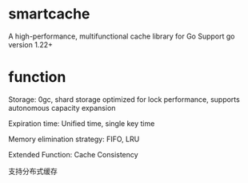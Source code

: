 # smartcache
A high-performance, multifunctional cache library for Go
Support go version 1.22+
# function
Storage: 0gc, shard storage optimized for lock performance, supports autonomous capacity expansion

Expiration time: Unified time, single key time

Memory elimination strategy: FIFO, LRU

Extended Function: Cache Consistency

支持分布式缓存
